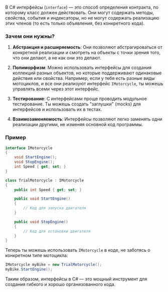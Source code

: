 В C# интерфейсы (`interface`) — это способ определения контракта, по которому класс должен действовать. Они могут
содержать методы, свойства, события и индексаторы, но не могут содержать реализацию этих членов (то есть только
объявления, без конкретного кода).

### Зачем они нужны?

1. **Абстракция и расширяемость**: Они позволяют абстрагироваться от конкретной реализации и смотреть на объекты с точки
   зрения того, что они делают, а не как они это делают.

2. **Полиморфизм**: Можно использовать интерфейсы для создания коллекций разных объектов, но которые поддерживают
   одинаковые действия или свойства. Например, если у тебя есть разные виды мотоциклов, и все они реализуют
   интерфейс `IMotorcycle`, ты можешь управлять всеми через этот интерфейс.

3. **Тестирование**: С интерфейсами проще проводить модульное тестирование. Ты можешь создать "заглушки" (mocks) для
   интерфейсов и использовать их в тестах.

4. **Взаимозаменяемость**: Интерфейсы позволяют легко заменять одни реализации другими, не изменяя основной код
   программы.

### Пример

```csharp
interface IMotorcycle
{
    void StartEngine();
    void StopEngine();
    int Speed { get; set; }
}

class TrialMotorcycle : IMotorcycle
{
    public int Speed { get; set; }

    public void StartEngine()
    {
        // Код для запуска двигателя
    }

    public void StopEngine()
    {
        // Код для остановки двигателя
    }
}
```

Теперь ты можешь использовать `IMotorcycle` в коде, не заботясь о конкретном типе мотоцикла:

```csharp
IMotorcycle myBike = new TrialMotorcycle();
myBike.StartEngine();
```

Таким образом, интерфейсы в C# — это мощный инструмент для создания гибкого и хорошо организованного кода.